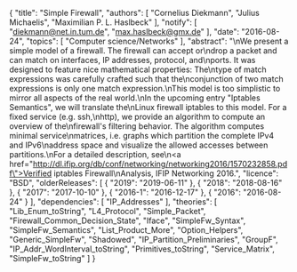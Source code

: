 {
    "title": "Simple Firewall",
    "authors": [
        "Cornelius Diekmann",
        "Julius Michaelis",
        "Maximilian P. L. Haslbeck"
    ],
    "notify": [
        "diekmann@net.in.tum.de",
        "max.haslbeck@gmx.de"
    ],
    "date": "2016-08-24",
    "topics": [
        "Computer science/Networks"
    ],
    "abstract": "\nWe present a simple model of a firewall. The firewall can accept or\ndrop a packet and can match on interfaces, IP addresses, protocol, and\nports. It was designed to feature nice mathematical properties: The\ntype of match expressions was carefully crafted such that the\nconjunction of two match expressions is only one match expression.\nThis model is too simplistic to mirror all aspects of the real world.\nIn the upcoming entry \"Iptables Semantics\", we will translate the\nLinux firewall iptables to this model.  For a fixed service (e.g. ssh,\nhttp), we provide an algorithm to compute an overview of the\nfirewall's filtering behavior. The algorithm computes minimal service\nmatrices, i.e. graphs which partition the complete IPv4 and IPv6\naddress space and visualize the allowed accesses between partitions.\nFor a detailed description, see\n<a href=\"http://dl.ifip.org/db/conf/networking/networking2016/1570232858.pdf\">Verified iptables Firewall\nAnalysis</a>, IFIP Networking 2016.",
    "licence": "BSD",
    "olderReleases": [
        {
            "2019": "2019-06-11"
        },
        {
            "2018": "2018-08-16"
        },
        {
            "2017": "2017-10-10"
        },
        {
            "2016-1": "2016-12-17"
        },
        {
            "2016": "2016-08-24"
        }
    ],
    "dependencies": [
        "IP_Addresses"
    ],
    "theories": [
        "Lib_Enum_toString",
        "L4_Protocol",
        "Simple_Packet",
        "Firewall_Common_Decision_State",
        "Iface",
        "SimpleFw_Syntax",
        "SimpleFw_Semantics",
        "List_Product_More",
        "Option_Helpers",
        "Generic_SimpleFw",
        "Shadowed",
        "IP_Partition_Preliminaries",
        "GroupF",
        "IP_Addr_WordInterval_toString",
        "Primitives_toString",
        "Service_Matrix",
        "SimpleFw_toString"
    ]
}